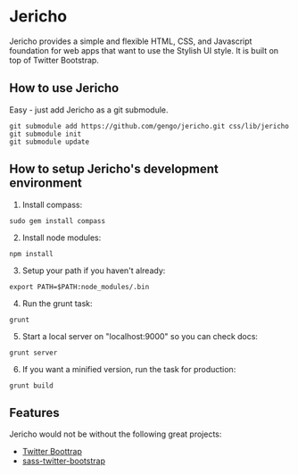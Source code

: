 Jericho
=========
Jericho provides a simple and flexible HTML, CSS, and Javascript foundation for web apps that want to use the Stylish UI style. It is built on top of Twitter Bootstrap.

How to use Jericho
---------------

Easy - just add Jericho as a git submodule.

```
git submodule add https://github.com/gengo/jericho.git css/lib/jericho
git submodule init
git submodule update
```

How to setup Jericho's development environment
---------------

1) Install compass:

```
sudo gem install compass
```

2) Install node modules:

```
npm install
```

3) Setup your path if you haven't already:

```
export PATH=$PATH:node_modules/.bin
```

4) Run the grunt task:

```
grunt
```

5) Start a local server on "localhost:9000" so you can check docs:

```
grunt server
```

6) If you want a minified version, run the task for production:

```
grunt build
```


Features
---------------
Jericho would not be without the following great projects:

+ [Twitter Boottrap](http://twitter.github.io/bootstrap/)
+ [sass-twitter-bootstrap](https://github.com/jlong/sass-twitter-bootstrap)

